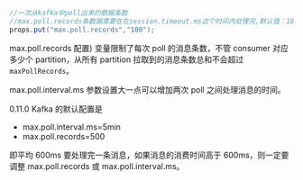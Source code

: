 ```java
//一次从kafka中poll出来的数据条数
//max.poll.records条数据需要在在session.timeout.ms这个时间内处理完,默认值：10000 (10s)
props.put("max.poll.records","100");
```

max.poll.records 配置) 变量限制了每次 poll 的消息条数，不管 consumer 对应多少个 partition，从所有 partition 拉取到的消息条数总和不会超过 `maxPollRecords`。

max.poll.interval.ms 参数设置大一点可以增加两次 poll 之间处理消息的时间。

0.11.0 Kafka 的默认配置是

- max.poll.interval.ms=5min
- max.poll.records=500

即平均 600ms 要处理完一条消息，如果消息的消费时间高于 600ms，则一定要调整 max.poll.records 或 max.poll.interval.ms。

